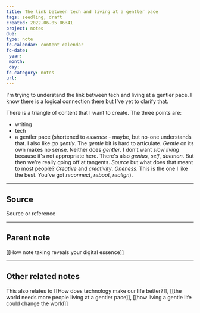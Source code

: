 ```yaml
---
title: The link between tech and living at a gentler pace
tags: seedling, draft
created: 2022-06-05 06:41
project: notes
due: 
type: note
fc-calendar: content calendar
fc-date:
 year: 
 month: 
 day: 
fc-category: notes
url:
---
```


I'm trying to understand the link between tech and living at a gentler pace. I know there is a logical connection there but I've yet to clarify that. 

There is a triangle of content that I want to create. The three points are:

- writing
- tech
- a gentler pace (shortened to *essence* - maybe, but no-one understands that. I also like *go gently*. The *gentle* bit is hard to articulate. *Gentle* on its own makes no sense. Neither does *gentler*. I don't want *slow living* because it's not appropriate here. There's also *genius*, *self*, *daemon*. But then we're really going off at tangents. *Source* but what does that meant to most people? *Creative* and *creativity*. *Oneness*. This is the one I like the best. You've got *reconnect*, *reboot*, *realign*).


---

## Source

Source or reference

---

## Parent note

[[How note taking reveals your digital essence]]

---

## Other related notes

This also relates to [[How does technology make our life better?]], [[the world needs more people living at a gentler pace]], [[how living a gentle life could change the world]]